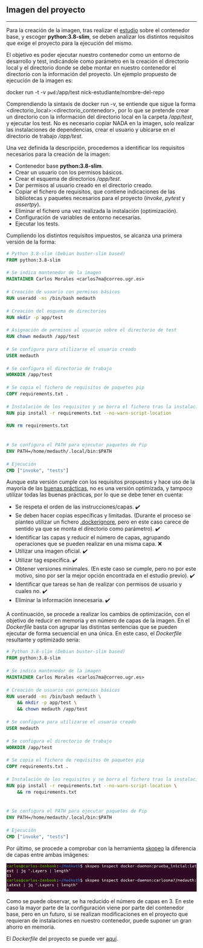 ## Imagen del proyecto

---

Para la creación de la imagen, tras realizar el [estudio](https://carlosma7.github.io/MedAuth/doc/estudio_docker/estudio_contenedor_base) sobre el contenedor base, y escoger **python:3.8-slim**, se deben analizar los distintos requisitos que exige el proyecto para la ejecución del mismo.

El objetivo es poder ejecutar nuestro contenedor como un entorno de desarrollo y test, indicándole como parámetro en la creación el directorio local y el directorio donde se debe montar en nuestro contenedor el directorio con la información del proyecto. Un ejemplo propuesto de ejecución de la imagen es:

docker run -t -v `pwd`:/app/test nick-estudiante/nombre-del-repo

Comprendiendo la sintaxis de docker run -v, se entiende que sigue la forma <directorio_local>:<directorio_contenedor>, por lo que se pretende crear un directorio con la información del directorio local en la carpeta */app/test*, y ejecutar los test. No es necesario copiar NADA en la imagen, solo realizar las instalaciones de dependencias, crear el usuario y ubicarse en el directorio de trabajo */app/test*.

Una vez definida la descripción, procedemos a identificar los requisitos necesarios para la creación de la imagen:

* Contenedor base **python:3.8-slim**.
* Crear un usuario con los permisos básicos.
* Crear el esquema de directorios */app/test*.
* Dar permisos al usuario creado en el directorio creado.
* Copiar el fichero de requisitos, que contiene indicaciones de las bibliotecas y paquetes necesarios para el proyecto (*invoke*, *pytest* y *assertpy*).
* Eliminar el fichero una vez realizada la instalación (optimización).
* Configuración de variables de entorno necesarias.
* Ejecutar los tests.

Cumpliendo los distintos requisitos impuestos, se alcanza una primera versión de la forma:

```dockerfile
# Python 3.8-slim (Debian buster-slim based)
FROM python:3.8-slim

# Se indica mantenedor de la imagen
MAINTAINER Carlos Morales <carlos7ma@correo.ugr.es>

# Creación de usuario con permisos básicos
RUN useradd -ms /bin/bash medauth

# Creación del esquema de directorios
RUN mkdir -p app/test

# Asignación de permisos al usuario sobre el directorio de test
RUN chown medauth /app/test

# Se configura para utilizarse el usuario creado
USER medauth

# Se configura el directorio de trabajo
WORKDIR /app/test

# Se copia el fichero de requisitos de paquetes pip
COPY requirements.txt .

# Instalación de los requisitos y se borra el fichero tras la instalación
RUN pip install -r requirements.txt --no-warn-script-location

RUN rm requirements.txt


# Se configura el PATH para ejecutar paquetes de Pip
ENV PATH=/home/medauth/.local/bin:$PATH

# Ejecución
CMD ["invoke", "tests"]
```

Aunque esta versión cumple con los requisitos propuestos y hace uso de la mayoría de las [buenas prácticas](https://www.docker.com/blog/intro-guide-to-dockerfile-best-practices/), no es una versión optimizada, y tampoco utilizar todas las buenas prácticas, por lo que se debe tener en cuenta:

* Se respeta el orden de las instrucciones/capas. :heavy_check_mark:
* Se deben hacer copias específicas y limitadas. (Durante el proceso se planteo utilizar un fichero [.dockerignore](https://github.com/Carlosma7/MedAuth/blob/9fd88e66b74de76d122aff1f966bcd666a375004/.dockerignore), pero en este caso carece de sentido ya que se monta el directorio como parámetro). :heavy_check_mark:
* Identificar las capas y reducir el número de capas, agrupando operaciones que se pueden realizar en una misma capa. :x:
* Utilizar una imagen oficial. :heavy_check_mark:
* Utilizar tag específica. :heavy_check_mark:
* Obtener versiones minimales. (En este caso se cumple, pero no por este motivo, sino por ser la mejor opción encontrada en el estudio previo). :heavy_check_mark:
* Identificar que tareas se han de realizar con permisos de usuario y cuales no. :heavy_check_mark:
* Eliminar la información innecesaria. :heavy_check_mark:

A continuación, se procede a realizar los cambios de optimización, con el objetivo de reducir en memoria y en número de capas de la imagen. En el *Dockerfile* basta con agrupar las distintas sentencias que se pueden ejecutar de forma secuencial en una única. En este caso, el *Dockerfile* resultante y optimizado sería:

```dockerfile
# Python 3.8-slim (Debian buster-slim based)
FROM python:3.8-slim

# Se indica mantenedor de la imagen
MAINTAINER Carlos Morales <carlos7ma@correo.ugr.es>

# Creación de usuario con permisos básicos
RUN useradd -ms /bin/bash medauth \
	&& mkdir -p app/test \
	&& chown medauth /app/test

# Se configura para utilizarse el usuario creado
USER medauth

# Se configura el directorio de trabajo
WORKDIR /app/test

# Se copia el fichero de requisitos de paquetes pip
COPY requirements.txt .

# Instalación de los requisitos y se borra el fichero tras la instalación
RUN pip install -r requirements.txt --no-warn-script-location \
	&& rm requirements.txt


# Se configura el PATH para ejecutar paquetes de Pip
ENV PATH=/home/medauth/.local/bin:$PATH

# Ejecución
CMD ["invoke", "tests"]
```

Por último, se procede a comprobar con la herramienta [skopeo](https://github.com/containers/skopeo) la diferencia de capas entre ambas imágenes:

![Skopeo](../img/skopeo.png "Skopeo")

Como se puede observar, se ha reducido el número de capas en 3. En este caso la mayor parte de la configuración viene por parte del contenedor base, pero en un futuro, si se realizan modificaciones en el proyecto que requieran de instalaciones en nuestro contenedor, puede suponer un gran ahorro en memoria.

El *Dockerfile* del proyecto se puede ver [aquí](https://github.com/Carlosma7/MedAuth/blob/main/Dockerfile).
